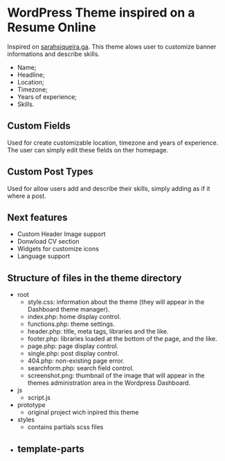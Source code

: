 # WordPress Theme inspired on a Resume Online

Inspired on [sarahsiqueira.ga](https://sarahcssiqueira.ga/). This theme alows user to customize banner informations and describe skills.
- Name;
- Headline;
- Location;
- Timezone;
- Years of experience;
- Skills.

## Custom Fields

Used for create customizable location, timezone and years of experience. The user can simply edit these fields on ther homepage.

## Custom Post Types 

Used for allow users add and describe their skills, simply adding as if it where a post.

## Next features

- Custom Header Image support
- Donwload CV section
- Widgets for customize icons
- Language support

## Structure of files in the theme directory

- root
    - style.css: information about the theme (they will appear in the Dashboard theme manager).
    - index.php: home display control.
    - functions.php: theme settings.
    - header.php: title, meta tags, libraries and the like.
    - footer.php: libraries loaded at the bottom of the page, and the like.
    - page.php: page display control.
    - single.php: post display control.
    - 404.php: non-existing page error.
    - searchform.php: search field control.
    - screenshot.png: thumbnail of the image that will appear in the themes administration area in the Wordpress Dashboard.
- js
    - script.js
- prototype
    - original project wich inpired this theme
- styles
    - contains partials scss files 
- template-parts
    - 